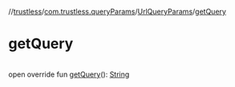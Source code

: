 //[trustless](../../../index.md)/[com.trustless.queryParams](../index.md)/[UrlQueryParams](index.md)/[getQuery](get-query.md)

# getQuery

\
open override fun [getQuery](get-query.md)(): [String](https://kotlinlang.org/api/latest/jvm/stdlib/kotlin/-string/index.html)
